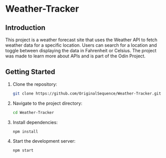 # Weather-Tracker


## Introduction

This project is a weather forecast site that uses the Weather API to fetch weather data for a specific location. Users can search for a location and toggle between displaying the data in Fahrenheit or Celsius. The project was made to learn more about APIs and is part of the Odin Project.

## Getting Started

1. Clone the repository:
   ```bash
   git clone https://github.com/OriginalSequence/Weather-Tracker.git
   ```
2. Navigate to the project directory:
   ```bash
   cd Weather-Tracker
   ```
3. Install dependencies:
   ```bash
   npm install
   ```
4. Start the development server:
   ```bash
   npm start
   ```
